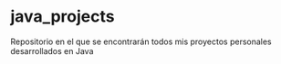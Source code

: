 # java_projects

Repositorio en el que se encontrarán todos mis proyectos personales desarrollados en Java
